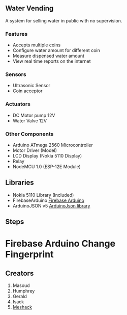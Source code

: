 ## Water Vending

A system for selling water in public with no supervision.

### Features

- Accepts multiple coins
- Configure water amount for different coin
- Measure dispensed water amount
- View real time reports on the internet

### Sensors

- Ultrasonic Sensor
- Coin acceptor


### Actuators

- DC Motor pump 12V
- Water Valve 12V


### Other Components

- Arduino ATmega 2560 Microcontroller
- Motor Driver (Model)
- LCD Display (Nokia 5110 Display)
- Relay
- NodeMCU 1.0 (ESP-12E Module)

## Libraries

- Nokia 5110 Library (Included)
- FirebaseArduino [Firebase Arduino](https://github.com/FirebaseExtended/firebase-arduino)
- ArduinoJSON v5 [ArduinoJson library](https://github.com/bblanchon/ArduinoJson)

## Steps

# Firebase Arduino Change Fingerprint
 

## Creators

1. Masoud
2. Humphrey
3. Gerald
4. Isack
5. [Meshack](https://github.com/meshackvictor)


